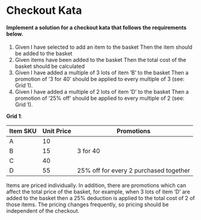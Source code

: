 # Checkout Kata

#### Implement a solution for a checkout kata that follows the requirements below.

1.	Given I have selected to add an item to the basket Then the item should be added to the basket
2.	Given items have been added to the basket Then the total cost of the basket should be calculated
3.	Given I have added a multiple of 3 lots of item ‘B’ to the basket Then a promotion of ‘3 for 40’ should be applied to every multiple of 3 (see: Grid 1).
4.	Given I have added a multiple of 2 lots of item ‘D’ to the basket Then a promotion of ‘25% off’ should be applied to every multiple of 2 (see: Grid 1).

**Grid 1**:

Item SKU | Unit Price | Promotions
------------ | ------------- | -------------
A | 10 |
B | 15 | 3 for 40
C | 40 |
D | 55 | 25% off for every 2 purchased together

Items are priced individually. In addition, there are promotions which can affect the total price of the basket, for example, when 3 lots of item ‘D’ are added to the basket then a 25% deduction is applied to the total cost of 2 of those items. The pricing changes frequently, so pricing should be independent of the checkout.
